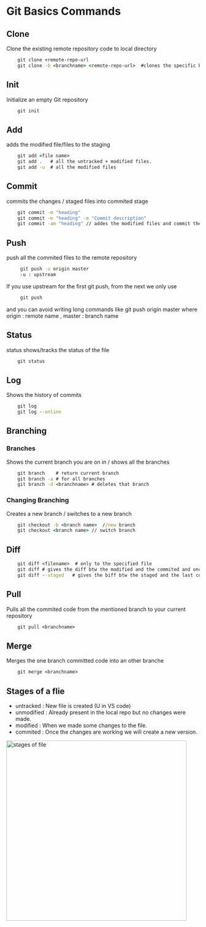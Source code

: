 # Git Basics Commands

## Clone 

Clone the existing remote repository code to local directory 

```cmd
    git clone <remote-repo-url
    git clone -b <branchname> <remote-repo-url>  #clones the specific branch code from the remote.
 ```

## Init 

Initialize an empty Git repository
    
```cmd
    git init
```

## Add

adds the modified file/files to the staging 
    
```cmd
    git add <file name>
    git add .   # all the untracked + modified files.
    git add -u  # all the modified files
```

## Commit

commits the changes / staged files into commited stage
    
```cmd
    git commit -m "heading"
    git commit -m "heading" -m "Commit description"
    git commit -am "heading" // addes the modified files and commit them   
```

## Push 

push all the commited files to the remote repository

```cmd
     git push -u origin master
     -u : upstream 
```
    
If you use upstream for the first git push, from the next we only use

```cmd
     git push
``` 
and you can avoid writing long commands like git push origin master
where origin : remote name , master : branch name

## Status
status shows/tracks the status of the file

```cmd
    git status
```

## Log 
Shows the history of commits

```cmd
    git log
    git log --online 
```

## Branching

### Branches

Shows the current branch you are on in / shows all the branches

```cmd
    git branch    # return current branch
    git branch -a # for all branches
    git branch -d <branchname> # deletes that branch
```

### Changing Branching

Creates a new branch / switches to a new branch 

```cmd
    git checkout -b <branch name>  //new branch
    git checkout <branch name> // switch branch
```


## Diff

```cmd
    git diff <filename>  # only to the specified file
    git diff # gives the diff btw the modified and the commited and once staged this cmd doesn't work.
    git diff --staged   # gives the biff btw the staged and the last commit.
```

## Pull 

Pulls all the commited code from the mentioned branch to your current repository

```cmd
    git pull <branchname>
```

## Merge

Merges the one branch committed code into an other branche 
 

```cmd
    git merge <branchname>
```

## Stages of a flie
- untracked : New file is created (U in VS code)
- unmodified : Already present in the local repo but no changes were made.
- modified : When we made some changes to the file.
- commited : Once the changes are working we will create a new version.

<img width="470" alt="stages of file" src="https://user-images.githubusercontent.com/22676852/126295806-d72cc46b-9ea0-436d-b600-aa7a3c471681.PNG">
